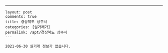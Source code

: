 ---
    layout: post
    comments: true
    title: 경상북도 상주시
    categories: [실거래가]
    permalink: /apt/경상북도 상주시
    ---

    2021-06-30 실거래 정보가 없습니다.

    